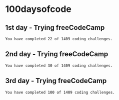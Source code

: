 # 100daysofcode

## 1st day - Trying freeCodeCamp

```
You have completed 22 of 1409 coding challenges.
```

## 2nd day - Trying freeCodeCamp
```
You have completed 30 of 1409 coding challenges.
```

## 3rd day - Trying freeCodeCamp
```
You have completed 100 of 1409 coding challenges.
```
